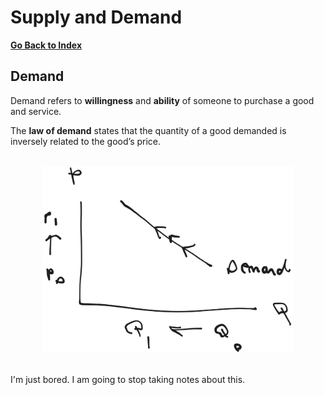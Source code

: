# Supply and Demand

[**Go Back to Index**](./00-index.md)

## Demand

Demand refers to **willingness** and **ability** of someone to purchase a good and service.

The **law of demand** states that the quantity of a good demanded is inversely related to the good’s price.

<br/>
<center>
    <img src="./assets/quantiy_price_demand.svg" alt="Quantity, Price and Demand" width="400"/>
</center>
<br/>

I'm just bored. I am going to stop taking notes about this.
